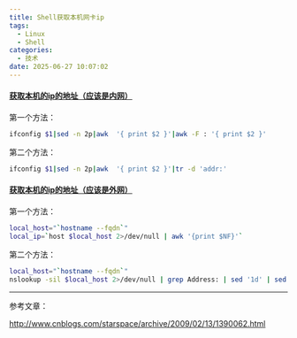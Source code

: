 ```yaml
---
title: Shell获取本机网卡ip
tags:
  - Linux
  - Shell
categories:
  - 技术
date: 2025-06-27 10:07:02
---
```


#### [获取本机的ip的地址（应该是内网）](#1)

第一个方法：

```bash
ifconfig $1|sed -n 2p|awk  '{ print $2 }'|awk -F : '{ print $2 }'
```

第二个方法：

```bash
ifconfig $1|sed -n 2p|awk  '{ print $2 }'|tr -d 'addr:'
```

#### [获取本机的ip的地址（应该是外网）](#2)

第一个方法：

```bash
local_host="`hostname --fqdn`"
local_ip=`host $local_host 2>/dev/null | awk '{print $NF}'`
```

第二个方法：

```bash
local_host="`hostname --fqdn`"
nslookup -sil $local_host 2>/dev/null | grep Address: | sed '1d' | sed 's/Address://g'
```

---

参考文章：

http://www.cnblogs.com/starspace/archive/2009/02/13/1390062.html

